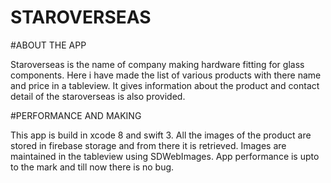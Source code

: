 # STAROVERSEAS

#ABOUT THE APP

Staroverseas is the name of company making hardware fitting for glass components.
Here i have made the list of various products with there name and price in a tableview.
It gives information about the product and contact detail of the staroverseas is also provided.

#PERFORMANCE AND MAKING

This app is build in xcode 8 and swift 3.
All the images of the product are stored in firebase storage and from there it is retrieved.
Images are maintained in the tableview using SDWebImages.
App performance is upto to the mark and till now there is no bug.

